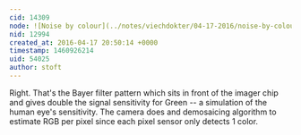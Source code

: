 ```yaml
---
cid: 14309
node: ![Noise by colour](../notes/viechdokter/04-17-2016/noise-by-colour)
nid: 12994
created_at: 2016-04-17 20:50:14 +0000
timestamp: 1460926214
uid: 54025
author: stoft
---
```


Right. That's the Bayer filter pattern which sits in front of the imager chip and gives double the signal sensitivity for Green -- a simulation of the human eye's sensitivity. The camera does and demosaicing algorithm to estimate RGB per pixel since each pixel sensor only detects 1 color.